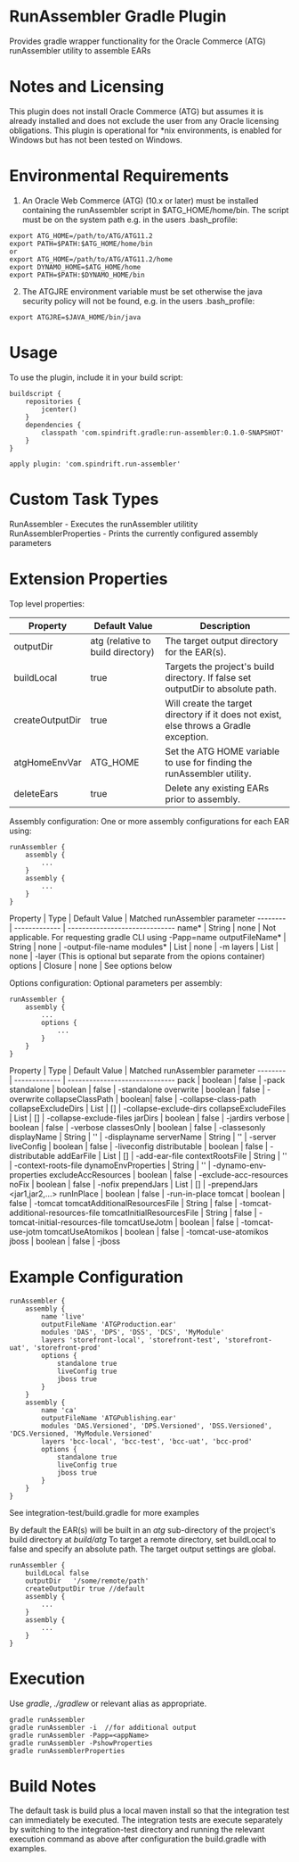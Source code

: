 RunAssembler Gradle Plugin
==========================
Provides gradle wrapper functionality for the Oracle Commerce (ATG) runAssembler utility to assemble EARs

Notes and Licensing
===================
This plugin does not install Oracle Commerce (ATG) but assumes it is already installed and does not exclude 
the user from any Oracle licensing obligations.
This plugin is operational for *nix environments, is enabled for Windows but has not been tested on Windows.

Environmental Requirements
==========================

1. An Oracle Web Commerce (ATG) (10.x or later) must be installed containing the runAssembler script in $ATG_HOME/home/bin. The script must be on the system path e.g. in the users .bash_profile:

```
export ATG_HOME=/path/to/ATG/ATG11.2
export PATH=$PATH:$ATG_HOME/home/bin
or
export ATG_HOME=/path/to/ATG/ATG11.2/home
export DYNAMO_HOME=$ATG_HOME/home
export PATH=$PATH:$DYNAMO_HOME/bin
```

2. The ATGJRE environment variable must be set otherwise the java security policy will not be found, e.g. in the users .bash_profile:

```
export ATGJRE=$JAVA_HOME/bin/java
```

Usage
=====
To use the plugin, include it in your build script:

```
buildscript {
    repositories {
        jcenter()
    }
    dependencies {
        classpath 'com.spindrift.gradle:run-assembler:0.1.0-SNAPSHOT'
    }
}

apply plugin: 'com.spindrift.run-assembler'
```

Custom Task Types
=================
RunAssembler - Executes the runAssembler utilitity
RunAssemblerProperties - Prints the currently configured assembly parameters

Extension Properties
====================

Top level properties:

Property | Default Value | Description 
-------- | ------------- | -----------
outputDir | atg (relative to build directory) | The target output directory for the EAR(s).
buildLocal | true | Targets the project's build directory. If false set outputDir to absolute path.
createOutputDir | true | Will create the target directory if it does not exist, else throws a Gradle exception.
atgHomeEnvVar | ATG_HOME | Set the ATG HOME variable to use for finding the runAssembler utility.
deleteEars | true | Delete any existing EARs prior to assembly.


Assembly configuration:
One or more assembly configurations for each EAR using:
```
runAssembler {
    assembly {
        ...
    }
    assembly {
        ...
    }
}
```
Property | Type | Default Value | Matched runAssembler parameter
-------- | ------------- | ------------------------------
name* | String | none <required> | Not applicable. For requesting gradle CLI using -Papp=name
outputFileName* | String | none <required> | -output-file-name
modules* | List<String> | none <required> | -m
layers | List<String> | none <optional> | -layer (This is optional but separate from the opions container)
options | Closure | none <optional> | See options below

Options configuration:
Optional parameters per assembly:
```
runAssembler {
    assembly {
        ...
        options {
            ...
        }
    }
}
```
Property | Type | Default Value | Matched runAssembler parameter
-------- | ------------- | ------------------------------
pack | boolean | false | -pack
standalone | boolean | false | -standalone
overwrite | boolean | false | -overwrite
collapseClassPath | boolean| false | -collapse-class-path
collapseExcludeDirs | List<String>  | [] | -collapse-exclude-dirs
collapseExcludeFiles | List<String> | [] | -collapse-exclude-files
jarDirs | boolean | false | -jardirs
verbose | boolean | false | -verbose
classesOnly | boolean | false | -classesonly
displayName | String | '' | -displayname <name>
serverName | String | '' | -server
liveConfig | boolean | false | -liveconfig
distributable | boolean | false | -distributable
addEarFile | List<String> | [] | -add-ear-file <EAR file name>
contextRootsFile | String | '' | -context-roots-file <properties file>
dynamoEnvProperties | String | '' | -dynamo-env-properties <properties file>
excludeAccResources | boolean | false | -exclude-acc-resources
noFix | boolean | false | -nofix
prependJars | List<String> | [] | -prependJars <jar1,jar2,...>
runInPlace | boolean | false | -run-in-place
tomcat | boolean | false | -tomcat
tomcatAdditionalResourcesFile | String | false | -tomcat-additional-resources-file <fileName>
tomcatInitialResourcesFile | String | false | -tomcat-initial-resources-file <fileName>
tomcatUseJotm | boolean | false | -tomcat-use-jotm
tomcatUseAtomikos | boolean | false | -tomcat-use-atomikos
jboss | boolean | false | -jboss


Example Configuration
=====================
```
runAssembler {
    assembly {
        name 'live'
        outputFileName 'ATGProduction.ear'
        modules 'DAS', 'DPS', 'DSS', 'DCS', 'MyModule'
        layers 'storefront-local', 'storefront-test', 'storefront-uat', 'storefront-prod'
        options {
            standalone true
            liveConfig true
            jboss true
        }
    }
    assembly {
        name 'ca'
        outputFileName 'ATGPublishing.ear'
        modules 'DAS.Versioned', 'DPS.Versioned', 'DSS.Versioned', 'DCS.Versioned, 'MyModule.Versioned'
        layers 'bcc-local', 'bcc-test', 'bcc-uat', 'bcc-prod'
        options {
            standalone true
            liveConfig true
            jboss true
        }
    }
}
```
See integration-test/build.gradle for more examples

By default the EAR(s) will be built in an _atg_ sub-directory of the project's build directory at _build/atg_
To target a remote directory, set buildLocal to false and specify an absolute path. The target output settings are global.
```
runAssembler {
    buildLocal false
    outputDir   '/some/remote/path'
    createOutputDir true //default
    assembly {
        ...
    }
    assembly {
        ...
    }
}
```

Execution
=========
Use *gradle*, *./gradlew* or relevant alias as appropriate.
```
gradle runAssembler
gradle runAssembler -i  //for additional output
gradle runAssembler -Papp=<appName>
gradle runAssembler -PshowProperties
gradle runAssemblerProperties
```

Build Notes
===========
The default task is build plus a local maven install so that the integration test can immediately be executed.
The integration tests are execute separately by switching to the integration-test directory and running the relevant 
execution command as above after configuration the build.gradle with examples. 
